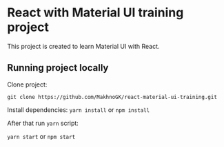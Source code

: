 # React with Material UI training project

This project is created to learn Material UI with React.

## Running project locally

Clone project:

`git clone https://github.com/MakhnoGK/react-material-ui-training.git`

Install dependencies:
`yarn install` or `npm install`

After that run `yarn` script:

`yarn start` or `npm start`
